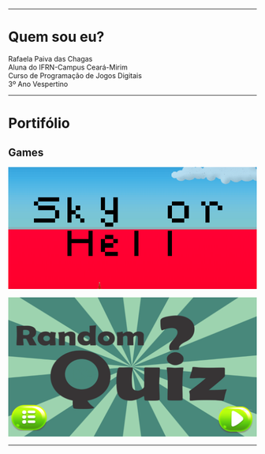 
* * *   

# Quem sou eu?

 Rafaela Paiva das Chagas  
 Aluna do IFRN-Campus Ceará-Mirim  
 Curso de Programação de Jogos Digitais  
 3º Ano Vespertino

* * *   

# Portifólio  

## Games    

[![](SoH.png)](https://rafaelapaivva.github.io/JogoSkyOrHelll/)  


[![](RQ.png)](https://jadsamiamedeiros.github.io/randomquiz/)  


* * *   
